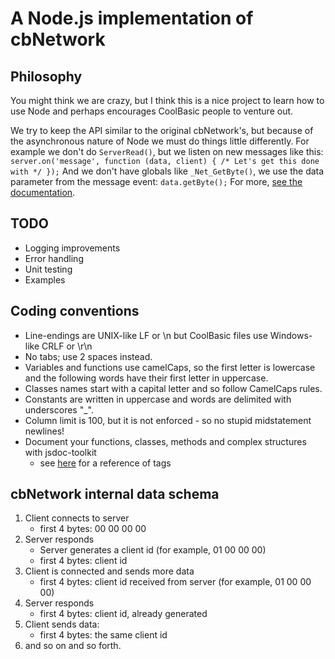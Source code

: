 A Node.js implementation of cbNetwork
=====================================
Philosophy
----------
You might think we are crazy, but I think this is a nice project to learn how to use Node and perhaps encourages CoolBasic people to venture out.

We try to keep the API similar to the original cbNetwork's, but because of the asynchronous nature of Node we must do things little differently.
For example we don't do ```ServerRead()```, but we listen on new messages like this: ```server.on('message', function (data, client) { /* Let's get this done with */ });```
And we don't have globals like ```_Net_GetByte()```, we use the data parameter from the message event: ```data.getByte();``` For more, [see the documentation](http://vesq.github.com/cbNetwork-node/doc/index.html).

TODO
----
* Logging improvements
* Error handling
* Unit testing
* Examples

Coding conventions
------------------
* Line-endings are UNIX-like LF or \n but CoolBasic files use Windows-like CRLF or \r\n
* No tabs; use 2 spaces instead.
* Variables and functions use camelCaps, so the first letter is lowercase and
  the following words have their first letter in uppercase.
* Classes names start with a capital letter and so follow CamelCaps rules.
* Constants are written in uppercase and words are delimited with underscores "_".
* Column limit is 100, but it is not enforced - so no stupid midstatement newlines!
* Document your functions, classes, methods and complex structures with jsdoc-toolkit
  - see [here](http://code.google.com/p/jsdoc-toolkit/wiki/TagReference) for a reference of tags

cbNetwork internal data schema
------------------------------
1. Client connects to server
   * first 4 bytes: 00 00 00 00
2. Server responds
   * Server generates a client id (for example, 01 00 00 00)
   * first 4 bytes: client id
3. Client is connected and sends more data
   * first 4 bytes: client id received from server (for example, 01 00 00 00)
4. Server responds
   * first 4 bytes: client id, already generated
5. Client sends data:
   * first 4 bytes: the same client id
6. and so on and so forth.
